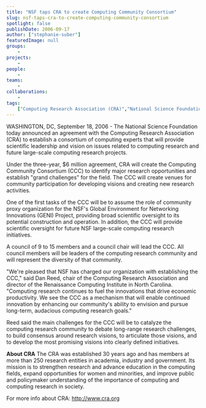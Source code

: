 ```yaml
---
title: "NSF taps CRA to create Computing Community Consortium"
slug: nsf-taps-cra-to-create-computing-community-consortium
spotlight: false
publishDate: 2006-09-17
author: ["stephanie-suber"]
featuredImage: null
groups:
    - 
projects:
    - 
people:
    - 
teams: 
    - 
collaborations:
    - 
tags:
    ["Computing Research Association (CRA)","National Science Foundation (NSF)"]
---
```

WASHINGTON, DC, September 18, 2006 - The National Science Foundation today announced an agreement with the Computing Research Association (CRA) to establish a consortium of computing experts that will provide scientific leadership and vision on issues related to computing research and future large-scale computing research projects.

Under the three-year, $6 million agreement, CRA will create the Computing Community Consortium (CCC) to identify major research opportunities and establish "grand challenges" for the field. The CCC will create venues for community participation for developing visions and creating new research activities.

One of the first tasks of the CCC will be to assume the role of community proxy organization for the NSF's Global Environment for Networking Innovations (GENI) Project, providing broad scientific oversight to its potential construction and operation. In addition, the CCC will provide scientific oversight for future NSF large-scale computing research initiatives.

A council of 9 to 15 members and a council chair will lead the CCC. All council members will be leaders of the computing research community and will represent the diversity of that community.

"We're pleased that NSF has charged our organization with establishing the CCC," said Dan Reed, chair of the Computing Research Association and director of the Renaissance Computing Institute in North Carolina. "Computing research continues to fuel the innovations that drive economic productivity. We see the CCC as a mechanism that will enable continued innovation by enhancing our community's ability to envision and pursue long-term, audacious computing research goals."

Reed said the main challenges for the CCC will be to catalyze the computing research community to debate long-range research challenges, to build consensus around research visions, to articulate those visions, and to develop the most promising visions into clearly defined initiatives.

**About CRA** The CRA was established 30 years ago and has members at more than 250 research entities in academia, industry and government. Its mission is to strengthen research and advance education in the computing fields, expand opportunities for women and minorities, and improve public and policymaker understanding of the importance of computing and computing research in society.

For more info about CRA: <a href="http://www.cra.org/" target="_blank">http://www.cra.org</a>
